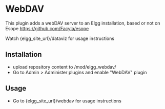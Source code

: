 WebDAV
======

This plugin adds a webDAV server to an Elgg installation, based or not on Esope https://github.com/Facyla/esope

Watch {elgg_site_url}/dataviz for usage instructions


## Installation
- upload repository content to /mod/elgg_webdav/
- Go to Admin > Administer plugins and enable "WebDAV" plugin

## Usage 
- Go to {elgg_site_url}/webdav for usage instructions



